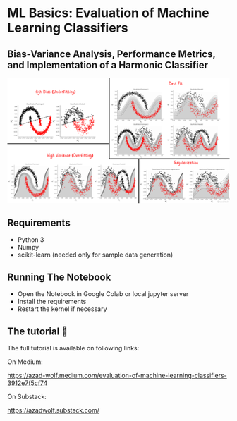 # ML Basics: Evaluation of Machine Learning Classifiers
## Bias-Variance Analysis, Performance Metrics, and Implementation of a Harmonic Classifier

![demo](cover.png)

## Requirements

* Python 3
* Numpy
* scikit-learn (needed only for sample data generation)

## Running The Notebook

* Open the Notebook in Google Colab or local jupyter server
* Install the requirements
* Restart the kernel if necessary 


## The tutorial 📃

The full tutorial is available on following links:

On Medium:

https://azad-wolf.medium.com/evaluation-of-machine-learning-classifiers-3912e7f5cf74

On Substack:

https://azadwolf.substack.com/








